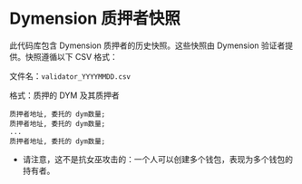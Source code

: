 # Dymension 质押者快照

此代码库包含 Dymension 质押者的历史快照。这些快照由 Dymension 验证者提供。快照遵循以下 CSV 格式：

文件名：`validator_YYYYMMDD.csv`

格式：质押的 DYM 及其质押者

```csv
质押者地址, 委托的 dym数量;
质押者地址, 委托的 dym数量;
...
质押者地址, 委托的 dym数量;
```

* 请注意，这不是抗女巫攻击的：一个人可以创建多个钱包，表现为多个钱包的持有者。